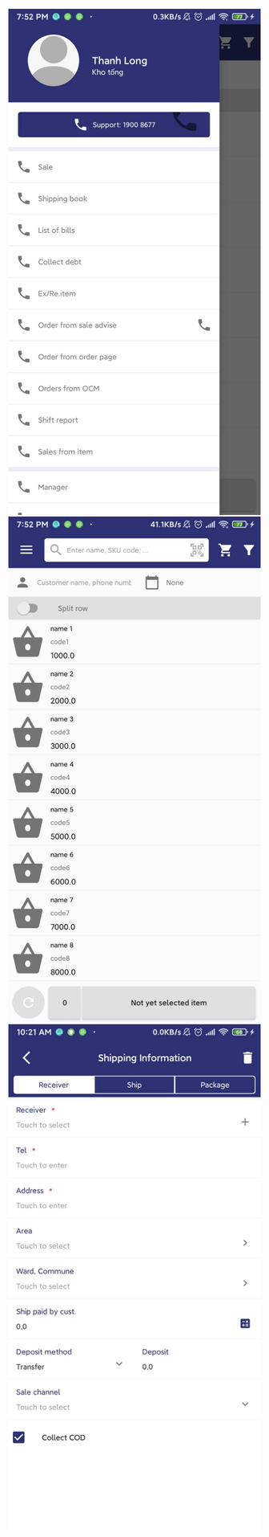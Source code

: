 ![alt text](https://github.com/namdangdev267/fresher/blob/HTLong/image/img1.jpg)
![alt text](https://github.com/namdangdev267/fresher/blob/HTLong/image/img2.jpg)
![alt text](https://github.com/namdangdev267/fresher/blob/HTLong/image/img3.jpg)